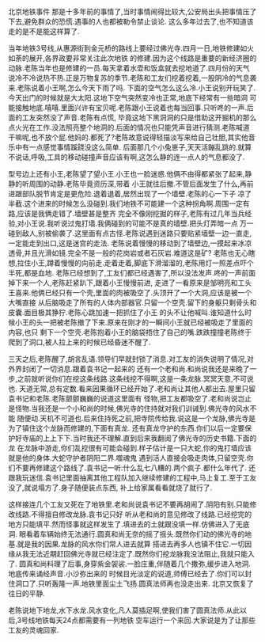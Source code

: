北京地铁事件
那是十多年前的事情了,当时事情闹得比较大,公安局出头把事情压了下去,避免群众的恐慌.遇事的人也都被勒令禁止谈论.
这么多年过去了,也不知道该走的是不是能这样算了.

当年地铁3号线,从惠源街到金元桥的路线上要经过佛光寺.四月一日,地铁修建如火如荼的展开,各界政要非常关注此次地铁
的修建.因为这个线路是重要的新经济圈的动脉.老陈当年也是修建的一员.每天拿着水壶和饭盒就去挖地道了.四月份的天气
说冷不冷说热不热.正是万物复苏的季节.老陈和工友们挖着挖着,一股阴冷的气息袭来.老陈说着小王啊,怎么今天下雨了吗.
下面的空气怎么这么冷.小王说别开玩笑了.今天出门的时候就是大太阳.这地下空气突然变冷也正常,地底下经常有一些暗洞
可能接触地底.嘻嘻.里面兴许有宝贝呢.老陈跟小王说着也每当回事.只听咚的一声.后面的工友突然没了声音.老陈有点慌,
毕竟这地下黑洞洞的只是借助这开掘机的那么点火光在工作.没法照亮整个地洞的.后面的情况也只能凭声音进行猜测.老陈喊道
干嘛呢,也不放个屁.他妈的.都死了?老陈故意说得轻描淡写来给自己壮胆,其实他音乐中有一点感觉事情蹊跷没这么简单.
后面那几个小兔崽子,天天活蹦乱跳的.就算不说话,呼吸,工具的移动碰撞声音应该有啊,这怎么静的连一点人的气息都没了.

型号边上还有小王,老陈望了望小王.小王也一脸迷惑.他俩不由得都紧张了起来,静静的听周围的动静.老陈毕竟资历深,带着
小王就往后撤.不管后面发生了什么,再前进跟部队脱节肯定是更危险.退着退着,居然出现了一个墙壁.老陈的心一下子
凉了半截.这个进来的时候怎么没碰到.我们地铁不可能建一个这种拐角啊.周围一定有路,应该是我俩走错了.墙壁甚是整齐
完全不像刚挖掘的样子,老陈有过几年当兵经验,对小王说.我听说过鬼打墙.我俩碰到的可能不是真的墙壁.把头灯弄暗一点
万一碰到敌人,别被偷袭了.这里面有点古怪.老陈说遇到迷路只要贴紧墙壁一边一直走,一定能走到出口,这是迷宫的走法.
老陈说着慢慢的移动到了墙壁边,一摸起来冰凉透骨,并且光滑如镜.完全不是一般的花岗岩或者石灰岩.难道这是矿?
老陈也无心瞎想,拉住小王,蹲着慢慢的向前走.走着走着,脚底下滑溜溜的,老陈用灯一照差点吓个半死,都是血地.
老陈已经想到了,工友们都已经遇害了,所以没法发声.咚的一声前面掉下来一个人,老陈赶紧趴下,跟着小王慢慢前进,
走进了一看原来是邹明亮和工头王喜来.他俩已经只有一个壳,里面的肉被吸空了.头顶开了一个大洞,应该是被一个大嘴直接
从后脑吸走了所有的人体内部器官.只留一个空壳.留下的身躯只剩骨头和皮囊.面目极其狰狞.老陈心跳加速一把抓住了小王
的头不让他喊叫.谁知道什么时候小王的头一把被老陈撤了下来.原来在刚才的一瞬间小王就已经被吸走了里面的内容,也只
剩下一个空壳.老陈抱着小王的脑袋捂住了自己的嘴.跌跌撞撞老陈终于爬到了洞口,被人拉上来的时候已经昏迷不醒了.

三天之后,老陈醒了,胡言乱语.领导们早就封锁了消息.对工友的消失说明了情况,对外界封闭了一切消息.跟着袁书记一起来的
还有一个老和尚.和尚说我还是来晚了一步,之前就听说你们在挖这条线路.这条线挖不得啊,这是一条龙脉.冥冥天意,不可说也.
天道无常,总有定数.看来因果循环已经开始了.老和尚让其他人都出去.屋里只留袁书记和老陈.老陈颤颤巍巍的说道这里面有
怪物,把工友都吸空了.老和尚说岂止是怪物.当我还是一个小和尚的时候,佛光寺的住持就对我们训诫到.佛光寺的风水不能
随便动.天机不可道也.后来住持死之前,把寺院传给我.说这是一个龙脉,佛光寺是为了镇住这个龙脉而修建的,下面有真龙.
还有真龙守护的东西.你们以后一定要保护好寺庙的上上下下.当时我还不理解.直到后来我翻阅了佛光寺的历史书籍.下面的龙
在龙脉中游走,你们乱挖很有可能会碰到.样子估计是一只大蛇,你的鬼打墙应该就是他的身体.大蛇守护者阴阳二界.噬魂鬼
遇到活人直接会吸走肉体,只留空壳.你们不要再修建这个路线了.袁书记一听:什么乱七八糟的.两个疯子.都什么年代了.
还跟我玩迷信.袁书记里面抽离其他工程队加入继续修建的工程中,马上复工.至于工友没了,就说塌方了.身子随便装点东西,
补上给家属看看就烧了就行了.

这样接连几个工友又死在了地铁里.老和尚说袁书记不要再胡闹了.阴阳有别.只能修改线路.不得擅自修改龙脉.袁书记只好
听从老和尚的意见修改了线路.已经挖完的地方只能填平.然而怪事就这样发生了.填进去的土就跟没填一样.仿佛进入了无底洞.
眼看着车辆始终无法通行.圆真和尚无奈的摇了摇头.既然你们动的佛光寺的地基.就是我的因果.龙脉的风水你们常人进去就算
搭进去再多人也镇不住它.一切因缘从我无法近期赶回佛光寺就已经注定了.既然你们挖龙脉我没法阻止,我就只能入了.
圆真和尚料理了后事,身穿紫金袈裟.一脸庄重,伴随着几个撒弥,缓步进入地洞.地底传来诵经声音.小沙弥出来的
时候目光淡定的说道,师傅已经去了.你们可以封住洞口了.只听轰隆一声.地铁里面尘土飞扬.圆真法师再也没走出来.
北京又恢复了往日的平静.

老陈说地下地龙,水下水龙.风水变化,凡人莫插足啊,使我们害了圆真法师.从此以后,3号线地铁每天24点都需要有一列地铁
空车运行一个来回.大家说是为了让那些工友的灵魂回家.




























